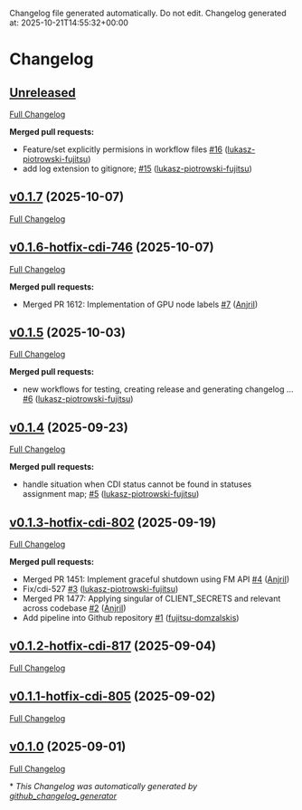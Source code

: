 Changelog file generated automatically. Do not edit.
Changelog generated at: 2025-10-21T14:55:32+00:00
# Changelog

## [Unreleased](https://github.com/fujitsu/docker-machine-driver-fsas/tree/HEAD)

[Full Changelog](https://github.com/fujitsu/docker-machine-driver-fsas/compare/v0.1.7...HEAD)

**Merged pull requests:**

- Feature/set explicitly permisions in workflow files [\#16](https://github.com/fujitsu/docker-machine-driver-fsas/pull/16) ([lukasz-piotrowski-fujitsu](https://github.com/lukasz-piotrowski-fujitsu))
- add log extension to gitignore; [\#15](https://github.com/fujitsu/docker-machine-driver-fsas/pull/15) ([lukasz-piotrowski-fujitsu](https://github.com/lukasz-piotrowski-fujitsu))

## [v0.1.7](https://github.com/fujitsu/docker-machine-driver-fsas/tree/v0.1.7) (2025-10-07)

[Full Changelog](https://github.com/fujitsu/docker-machine-driver-fsas/compare/v0.1.6-hotfix-cdi-746...v0.1.7)

## [v0.1.6-hotfix-cdi-746](https://github.com/fujitsu/docker-machine-driver-fsas/tree/v0.1.6-hotfix-cdi-746) (2025-10-07)

[Full Changelog](https://github.com/fujitsu/docker-machine-driver-fsas/compare/v0.1.5...v0.1.6-hotfix-cdi-746)

**Merged pull requests:**

- Merged PR 1612: Implementation of GPU node labels  [\#7](https://github.com/fujitsu/docker-machine-driver-fsas/pull/7) ([AnjriI](https://github.com/AnjriI))

## [v0.1.5](https://github.com/fujitsu/docker-machine-driver-fsas/tree/v0.1.5) (2025-10-03)

[Full Changelog](https://github.com/fujitsu/docker-machine-driver-fsas/compare/v0.1.4...v0.1.5)

**Merged pull requests:**

- new workflows for testing, creating release and generating changelog … [\#6](https://github.com/fujitsu/docker-machine-driver-fsas/pull/6) ([lukasz-piotrowski-fujitsu](https://github.com/lukasz-piotrowski-fujitsu))

## [v0.1.4](https://github.com/fujitsu/docker-machine-driver-fsas/tree/v0.1.4) (2025-09-23)

[Full Changelog](https://github.com/fujitsu/docker-machine-driver-fsas/compare/v0.1.3-hotfix-cdi-802...v0.1.4)

**Merged pull requests:**

- handle situation when CDI status cannot be found in statuses assignment map; [\#5](https://github.com/fujitsu/docker-machine-driver-fsas/pull/5) ([lukasz-piotrowski-fujitsu](https://github.com/lukasz-piotrowski-fujitsu))

## [v0.1.3-hotfix-cdi-802](https://github.com/fujitsu/docker-machine-driver-fsas/tree/v0.1.3-hotfix-cdi-802) (2025-09-19)

[Full Changelog](https://github.com/fujitsu/docker-machine-driver-fsas/compare/v0.1.2-hotfix-cdi-817...v0.1.3-hotfix-cdi-802)

**Merged pull requests:**

- Merged PR 1451: Implement graceful shutdown using FM API [\#4](https://github.com/fujitsu/docker-machine-driver-fsas/pull/4) ([AnjriI](https://github.com/AnjriI))
- Fix/cdi-527 [\#3](https://github.com/fujitsu/docker-machine-driver-fsas/pull/3) ([lukasz-piotrowski-fujitsu](https://github.com/lukasz-piotrowski-fujitsu))
- Merged PR 1477: Applying singular of CLIENT\_SECRETS and relevant across codebase  [\#2](https://github.com/fujitsu/docker-machine-driver-fsas/pull/2) ([AnjriI](https://github.com/AnjriI))
- Add pipeline into Github repository [\#1](https://github.com/fujitsu/docker-machine-driver-fsas/pull/1) ([fujitsu-domzalskis](https://github.com/fujitsu-domzalskis))

## [v0.1.2-hotfix-cdi-817](https://github.com/fujitsu/docker-machine-driver-fsas/tree/v0.1.2-hotfix-cdi-817) (2025-09-04)

[Full Changelog](https://github.com/fujitsu/docker-machine-driver-fsas/compare/v0.1.1-hotfix-cdi-805...v0.1.2-hotfix-cdi-817)

## [v0.1.1-hotfix-cdi-805](https://github.com/fujitsu/docker-machine-driver-fsas/tree/v0.1.1-hotfix-cdi-805) (2025-09-02)

[Full Changelog](https://github.com/fujitsu/docker-machine-driver-fsas/compare/v0.1.0...v0.1.1-hotfix-cdi-805)

## [v0.1.0](https://github.com/fujitsu/docker-machine-driver-fsas/tree/v0.1.0) (2025-09-01)

[Full Changelog](https://github.com/fujitsu/docker-machine-driver-fsas/compare/5f755625641ed1da2a127e80c54c38286efb4a7d...v0.1.0)



\* *This Changelog was automatically generated by [github_changelog_generator](https://github.com/github-changelog-generator/github-changelog-generator)*
